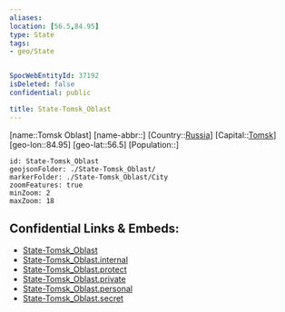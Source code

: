 ```yaml
---
aliases: 
location: [56.5,84.95]
type: State
tags:
- geo/State


SpocWebEntityId: 37192
isDeleted: false
confidential: public

title: State-Tomsk_Oblast
---
```

[name::Tomsk Oblast]
[name-abbr::]
[Country::[Russia](geo/Continent/Europe/Russia.md)]
[Capital::[Tomsk](geo/Continent/Europe/Russia/City/Tomsk.md)]
[geo-lon::84.95]
[geo-lat::56.5]
[Population::]



```leaflet
id: State-Tomsk_Oblast
geojsonFolder: ./State-Tomsk_Oblast/
markerFolder: ./State-Tomsk_Oblast/City
zoomFeatures: true 
minZoom: 2 
maxZoom: 18
```


## Confidential Links & Embeds: 
- [State-Tomsk_Oblast](../../../../../../_public/geo/Continent/Europe/Russia/State/State-Tomsk_Oblast.md) 
- [State-Tomsk_Oblast.internal](../../../../../../_internal/geo/Continent/Europe/Russia/State/State-Tomsk_Oblast.internal.md) 
- [State-Tomsk_Oblast.protect](../../../../../../_protect/geo/Continent/Europe/Russia/State/State-Tomsk_Oblast.protect.md) 
- [State-Tomsk_Oblast.private](../../../../../../_private/geo/Continent/Europe/Russia/State/State-Tomsk_Oblast.private.md) 
- [State-Tomsk_Oblast.personal](../../../../../../_personal/geo/Continent/Europe/Russia/State/State-Tomsk_Oblast.personal.md) 
- [State-Tomsk_Oblast.secret](../../../../../../_secret/geo/Continent/Europe/Russia/State/State-Tomsk_Oblast.secret.md) 
